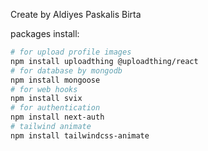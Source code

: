 Create by Aldiyes Paskalis Birta


packages install:

```bash
# for upload profile images
npm install uploadthing @uploadthing/react
# for database by mongodb
npm install mongoose
# for web hooks
npm install svix
# for authentication
npm install next-auth
# tailwind animate
npm install tailwindcss-animate
```
